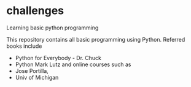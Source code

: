 # challenges
Learning basic python programming

This repository contains all basic programming using Python. Referred books include
- Python for Everybody - Dr. Chuck
- Python Mark Lutz
and online courses such as
- Jose Portilla, 
- Univ of Michigan 
